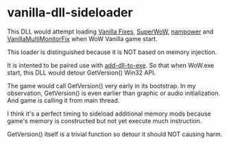 # vanilla-dll-sideloader

This DLL would attempt loading [Vanilla Fixes](https://github.com/hannesmann/vanillafixes), [SuperWoW](https://github.com/balakethelock/SuperWoW), [nampower](https://github.com/namreeb/nampower) and [VanillaMultiMonitorFix](https://github.com/Mates1500/VanillaMultiMonitorFix) when WoW Vanilla game start.

This loader is distinguished because it is NOT based on memory injection.

It is intented to be paired use with [add-dll-to-exe](https://github.com/allfoxwy/add-dll-to-exe). So that when WoW.exe start, this DLL would detour GetVersion() Win32 API.

The game would call GetVersion() very early in its bootstrap. In my observation, GetVersion() is even earlier than graphic or audio initialization. And game is calling it from main thread.

I think it's a perfect timing to sideload additional memory mods because game's memory is constructed but not yet execute much instruction.

GetVersion() itself is a trivial function so detour it should NOT causing harm.


